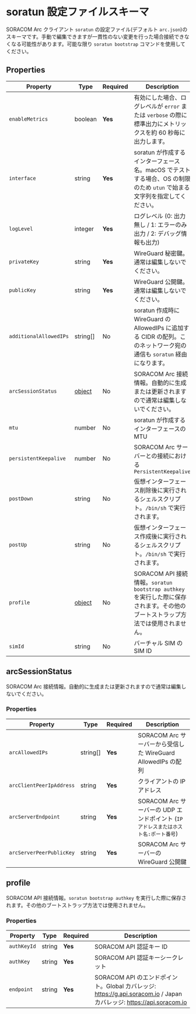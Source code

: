 # soratun 設定ファイルスキーマ

SORACOM Arc クライアント `soratun` の設定ファイル(デフォルト `arc.json`)のスキーマです。手動で編集できますが一貫性のない変更を行った場合接続できなくなる可能性があります。可能な限り `soratun bootstrap` コマンドを使用してください。

## Properties

| Property               | Type                        | Required | Description                                                                                                                    |
|------------------------|-----------------------------|----------|--------------------------------------------------------------------------------------------------------------------------------|
| `enableMetrics`        | boolean                     | **Yes**  | 有効にした場合、ログレベルが `error` または `verbose` の際に標準出力にメトリックスを約 60 秒毎に出力します。                   |
| `interface`            | string                      | **Yes**  | soratun が作成するインターフェース名。macOS でテストする場合、OS の制限のため `utun` で始まる文字列を指定してください。        |
| `logLevel`             | integer                     | **Yes**  | ログレベル (0: 出力無し / 1: エラーのみ出力 / 2: デバッグ情報も出力)                                                           |
| `privateKey`           | string                      | **Yes**  | WireGuard 秘密鍵。通常は編集しないでください。                                                                                 |
| `publicKey`            | string                      | **Yes**  | WireGuard 公開鍵。通常は編集しないでください。                                                                                 |
| `additionalAllowedIPs` | string[]                    | No       | soratun 作成時に WireGuard の AllowedIPs に追加する CIDR の配列。このネットワーク宛の通信も `soratun` 経由になります。         |
| `arcSessionStatus`     | [object](#arcsessionstatus) | No       | SORACOM Arc 接続情報。自動的に生成または更新されますので通常は編集しないでください。                                           |
| `mtu`                  | number                      | No       | soratun が作成するインターフェースの MTU                                                                                       |
| `persistentKeepalive`  | number                      | No       | SORACOM Arc サーバーとの接続における `PersistentKeepalive`                                                                     |
| `postDown`             | string                      | No       | 仮想インターフェース削除後に実行されるシェルスクリプト。`/bin/sh` で実行されます。                                             |
| `postUp`               | string                      | No       | 仮想インターフェース作成後に実行されるシェルスクリプト。`/bin/sh` で実行されます。                                             |
| `profile`              | [object](#profile)          | No       | SORACOM API 接続情報。`soratun bootstrap authkey` を実行した際に保存されます。その他のブートストラップ方法では使用されません。 |
| `simId`                | string                      | No       | バーチャル SIM の SIM ID                                                                                                       |

## arcSessionStatus

SORACOM Arc 接続情報。自動的に生成または更新されますので通常は編集しないでください。

### Properties

| Property                 | Type     | Required | Description                                                                        |
|--------------------------|----------|----------|------------------------------------------------------------------------------------|
| `arcAllowedIPs`          | string[] | **Yes**  | SORACOM Arc サーバーから受信した WireGuard AllowedIPs の配列                       |
| `arcClientPeerIpAddress` | string   | **Yes**  | クライアントの IP アドレス                                                         |
| `arcServerEndpoint`      | string   | **Yes**  | SORACOM Arc サーバーの UDP エンドポイント (`IP アドレスまたはホスト名:ポート番号`) |
| `arcServerPeerPublicKey` | string   | **Yes**  | SORACOM Arc サーバーの WireGuard 公開鍵                                            |

## profile

SORACOM API 接続情報。`soratun bootstrap authkey` を実行した際に保存されます。その他のブートストラップ方法では使用されません。

### Properties

| Property    | Type   | Required | Description                                                                                                          |
|-------------|--------|----------|----------------------------------------------------------------------------------------------------------------------|
| `authKeyId` | string | **Yes**  | SORACOM API 認証キー ID                                                                                              |
| `authKey`   | string | **Yes**  | SORACOM API 認証キーシークレット                                                                                     |
| `endpoint`  | string | **Yes**  | SORACOM API のエンドポイント。Global カバレッジ: https://g.api.soracom.io / Japan カバレッジ: https://api.soracom.io |

